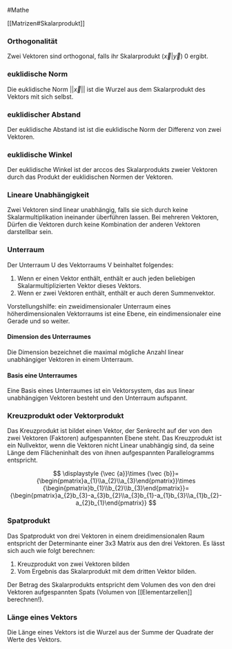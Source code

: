 #Mathe 

[[Matrizen#Skalarprodukt]]

### Orthogonalität

Zwei Vektoren sind orthogonal, falls ihr Skalarprodukt $(\vec x|\vec y)$ 0 ergibt. 

### euklidische Norm

Die euklidische Norm $||\vec x||$ ist die Wurzel aus dem Skalarprodukt des Vektors mit sich selbst.

### euklidischer Abstand

Der euklidische Abstand ist ist die euklidische Norm der Differenz von zwei Vektoren.

### euklidische Winkel 

Der euklidische Winkel ist der arccos des Skalarprodukts zweier Vektoren durch das Produkt der euklidischen Normen der Vektoren.

### Lineare Unabhängigkeit

Zwei Vektoren sind linear unabhängig, falls sie sich durch keine Skalarmultiplikation ineinander überführen lassen. Bei mehreren Vektoren, Dürfen die Vektoren durch keine Kombination der anderen Vektoren darstellbar sein.

### Unterraum

Der Unterraum U des Vektorraums V beinhaltet folgendes:
1. Wenn er einen Vektor enthält, enthält er auch jeden beliebigen Skalarmultiplizierten Vektor dieses Vektors.
2. Wenn er zwei Vektoren enthält, enthält er auch deren Summenvektor.

Vorstellungshilfe: ein zweidimensionaler Unterraum eines höherdimensionalen Vektorraums ist eine Ebene, ein eindimensionaler eine Gerade und so weiter.

#### Dimension des Unterraumes

Die Dimension bezeichnet die maximal mögliche Anzahl linear unabhängiger Vektoren in einem Unterraum.

#### Basis eine Unterraumes

Eine Basis eines Unterraumes ist ein Vektorsystem, das aus linear unabhängigen Vektoren besteht und den Unterraum aufspannt.

### Kreuzprodukt oder Vektorprodukt

Das Kreuzprodukt ist bildet einen Vektor, der Senkrecht auf der von den zwei Vektoren (Faktoren) aufgespannten Ebene steht. 
Das Kreuzprodukt ist ein Nullvektor, wenn die Vektoren nicht Linear unabhängig sind, da seine Länge dem Flächeninhalt des von ihnen aufgespannten Parallelogramms entspricht.

$$
\displaystyle {\vec {a}}\times {\vec {b}}={\begin{pmatrix}a_{1}\\a_{2}\\a_{3}\end{pmatrix}}\times {\begin{pmatrix}b_{1}\\b_{2}\\b_{3}\end{pmatrix}}={\begin{pmatrix}a_{2}b_{3}-a_{3}b_{2}\\a_{3}b_{1}-a_{1}b_{3}\\a_{1}b_{2}-a_{2}b_{1}\end{pmatrix}}
$$

### Spatprodukt

Das Spatprodukt von drei Vektoren in einem dreidimensionalen Raum entspricht der Determinante einer 3x3 Matrix aus den drei Vektoren. 
Es lässt sich auch wie folgt berechnen: 
1. Kreuzprodukt von zwei Vektoren bilden
2. Vom Ergebnis das Skalarprodukt mit dem dritten  Vektor bilden.

Der Betrag des Skalarprodukts entspricht dem Volumen des von den drei Vektoren aufgespannten Spats (Volumen von [[Elementarzellen]] berechnen!).

### Länge eines Vektors

Die Länge eines Vektors ist die Wurzel aus der Summe der Quadrate der Werte des Vektors.